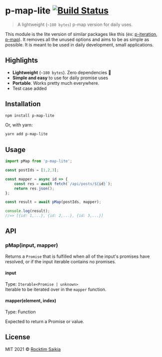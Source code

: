 # p-map-lite [![Build Status](https://github.com/rocktimsaikia/p-map-lite/workflows/CI/badge.svg?branch=main)](https://github.com/rocktimsaikia/p-map-lite/actions?query=branch%3Amain+workflow%3ACI)

> A lightweight (`~180 bytes`) p-map version for daily uses.

This module is the lite version of similar packages like this (ex: [p-iteration](https://github.com/toniov/p-iteration), [p-map](https://github.com/sindresorhus/p-map)). It removes all the unused options and aims to be as simple as possible. It is meant to be used in daily development, small applications.

## Highlights
- **Lightweight** (`~180 bytes`). Zero dependencies :tada:
- **Simple and easy** to use for daily promise uses
- **Portable**. Works pretty much everywhere.
- Test case added

## Installation

```bash
npm install p-map-lite
```
Or, with yarn:
```sh
yarn add p-map-lite
```

## Usage

```js
import pMap from 'p-map-lite';

const postIds = [1,2,3];

const mapper = async id => {
	const res = await fetch(`/api/posts/${id}`);
    return res.json();
};

const result = await pMap(postIds, mapper);

console.log(result);
//=> [{id: 1,...}, {id: 2,...}, {id: 3,...}]
```

## API

### pMap(input, mapper)

Returns a `Promise` that is fulfilled when all of the input's promises have resolved, or if the input iterable contains no promises.

#### input

Type: `Iterable<Promise | unknown>`<br>
Iterable to be iterated over in the `mapper` function.

#### mapper(element, index)
Type: Function

Expected to return a Promise or value.

## License

MIT 2021 © [Rocktim Saikia](https://rocktimcodes.site)
